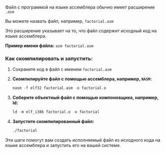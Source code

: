 Файл с программой на языке ассемблера обычно имеет расширение `.asm`

Вы можете назвать файл, например, `factorial.asm`

Это расширение указывает на то, что файл содержит исходный код на языке ассемблера.

**Пример имени файла:**
    ```asm
    factorial.asm
    ```

### **Как скомпилировать и запустить:**

1. Сохраните код в файл с именем `factorial.asm`

2. **Скомпилируйте файл с помощью ассемблера, например, `NASM`:**
    ```asm
    nasm -f elf32 factorial.asm -o factorial.o
    ```

3. **Соберите объектный файл с помощью компоновщика, например, ld:**
    ```asm
    ld -m elf_i386 factorial.o -o factorial
    ```

4. **Запустите скомпилированный файл:**
    ```asm
    ./factorial
    ```

Эти шаги помогут вам создать исполняемый файл из исходного кода на языке ассемблера и запустить его на вашей системе.
